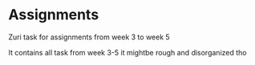 # Assignments
Zuri task for assignments from week 3 to week 5

  It contains all task from week 3-5 
it mightbe rough and disorganized tho
